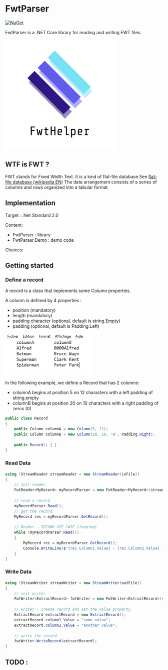 # FwtParser

[![NuGet](https://img.shields.io/nuget/v/FwtHelper.svg)](https://www.nuget.org/packages/FwtHelper/)

FwtParser is a .NET Core library for reading and writing FWT files. 

![FwtHelper logo](https://github.com/GhislainL/FwtHelper/blob/master/FwtHelper-logo.PNG)

## WTF is FWT ?
FWT stands for Fixed Width Text. It is a kind of flat-file database
See [flat-file database (wikipedia EN)](https://en.wikipedia.org/wiki/Flat-file_database)
The data arrangement consists of a series of columns and rows organized into a tabular format.

## Implementation

Target : .Net Standard 2.0

Content:
* FwtParser : library
* FwtParser.Demo : demo code

Choices: 

## Getting started

### Define a record

A record is a class that implements some Column properties.

A column is defined by 4 properties :
* position (mandatory)
* length (mandatory)
* padding character (optional, default is string.Empty)
* padding (optional, default is Padding.Left)

![Fwt file example](https://github.com/GhislainL/FwtHelper/blob/master/FwtFile.PNG)

In the following example, we define a Record that has 2 columns:
* columnA begins at position 5 on 12 characters with a left padding of string.empty
* columnB begins at position 20 on 10 characters with a right padding of zeros (0)

```csharp
public class Record
{
    public Column columnA = new Column(5, 12);
    public Column columnB = new Column(20, 10, '0', Padding.Right);

    public Record() { }
}
```

### Read Data

```csharp
using (StreamReader streamReader = new StreamReader(inFile))
{
    // init reader
    FwtReader<MyRecord> myRecordParser = new FwtReader<MyRecord>(streamReader);
    
    // read a record  
    myRecordParser.Read();
    // get the record
    MyRecord res = myRecordParser.GetRecord();

    // Reader - SECOND USE CASE (looping)
    while (myRecordParser.Read())
    {
        MyRecord rec = myRecordParser.GetRecord();
        Console.WriteLine($"{rec.Column1.Value} - {rec.Column2.Value} - {rec.Column6.Value}");
    }
}
```
### Write Data

```csharp
using (StreamWriter streamWriter = new StreamWriter(outFile))
{
    // init writer
    FwtWriter<ExtractRecord> fwtWriter = new FwtWriter<ExtractRecord>(streamWriter);
    
    // writer - create record and set the Value property
    ExtractRecord extractRecord = new ExtractRecord();
    extractRecord.column1.Value = "some value";
    extractRecord.column2.Value = "another value";

    // write the record 
    fwtWriter.WriteRecord(extractRecord);
}
```

## TODO :
